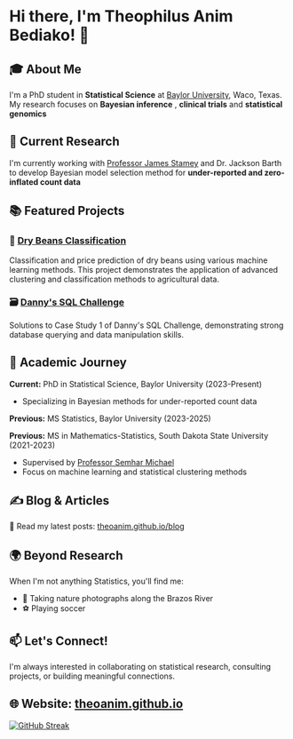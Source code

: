 # Hi there, I'm Theophilus Anim Bediako! 👋

## 🎓 About Me

I'm a PhD student in **Statistical Science** at [Baylor University](https://www.baylor.edu/), Waco, Texas. My research focuses on **Bayesian inference** , **clinical trials** and **statistical genomics**

## 🔬 Current Research

I'm currently working with [Professor James Stamey](https://statistics.artsandsciences.baylor.edu/person/dr-james-d-stamey) and Dr. Jackson Barth to develop Bayesian model selection method for **under-reported and zero-inflated count data**

<!--## 🏆 Achievements

- **🥇 Poster Presentation Award** - 2023 SDSU Data Science Symposium
- **📊 Conference Presenter** - 2023 International Indian Statistical Association Conference, Colorado School of Mines
- **🎓 Master's Degree** - Mathematics-Statistics, South Dakota State University

## 🛠️ Technical Skills

- **Statistical Methods:** Bayesian Inference, Survival Analysis, Clinical Trial Design
- **Machine Learning:** Clustering & Classification Algorithms
- **Mathematical Foundation:** Linear Algebra, Probability Theory
- **Data Science:** Statistical Modeling, Data Analysis
-->

## 📚 Featured Projects

### 🫘 [Dry Beans Classification](https://github.com/TheoAnim/Dry-Beans-Classification)
Classification and price prediction of dry beans using various machine learning methods. This project demonstrates the application of advanced clustering and classification methods to agricultural data.

### 🗃️ [Danny's SQL Challenge](https://github.com/TheoAnim/Danny-s-SQL-Challenge)
Solutions to Case Study 1 of Danny's SQL Challenge, demonstrating strong database querying and data manipulation skills.

## 🌱 Academic Journey

**Current:** PhD in Statistical Science, Baylor University (2023-Present)
- Specializing in Bayesian methods for under-reported count data 

**Previous:** MS Statistics, Baylor University (2023-2025)

**Previous:** MS in Mathematics-Statistics, South Dakota State University (2021-2023)
- Supervised by [Professor Semhar Michael](https://sites.google.com/view/semharmichael/home)
- Focus on machine learning and statistical clustering methods

## ✍️ Blog & Articles

📖 Read my latest posts: [theoanim.github.io/blog](https://theoanim.github.io/blogs)

## 🌍 Beyond Research

When I'm not anything Statistics, you'll find me:
- 📸 Taking nature photographs along the Brazos River
- ⚽ Playing soccer

## 📫 Let's Connect!

I'm always interested in collaborating on statistical research, consulting projects, or building meaningful connections.

🌐  **Website:** [theoanim.github.io](https://theoanim.github.io/)
---

[![GitHub Streak](https://streak-stats.demolab.com/?user=TheoAnim)](https://git.io/streak-stats)
